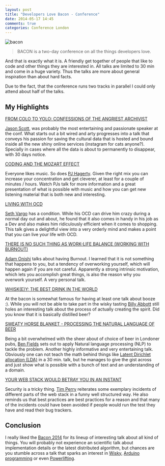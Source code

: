 ```yaml
---
layout: post
title: "Developers Love Bacon - Conference"
date: 2014-05-17 14:45
comments: true
categories: Conference London
---
```


![bacon](/images/bacon_2014.png)

  > BACON is a two-day conference on all the things developers love.

And that is exactly what it is. A friendly get together of people that like to code
and other things they are interested in.
All talks are limited to 30 min and come in a huge variety.
Thus the talks are more about general inspiration than about hard facts.

<!-- more -->

Due to the fact, that the conference runs two
tracks in parallel I could only attend about half of the talks.

## My Highlights

[FROM COLO TO YOLO: CONFESSIONS OF THE ANGRIEST ARCHIVIST](http://devslovebacon.com/conferences/bacon-2014/talks/from-colo-to-yolo-confessions-of-the-angriest-archivist)

[Jason Scott](http://ascii.textfiles.com/), 
was probably the most entertaining and passionate speaker at the conf.
What starts out a bit wired and arty progresses into a talk that conveys his passion 
for saving the cultural data that is hosted and bound inside all the new shiny
online services (instagram for cats anyone?).
Specially in cases where all the data is about to permanently to disappear, with
30 days notice.


[CODING AND THE MOZART EFFECT](http://devslovebacon.com/conferences/bacon-2014/talks/coding-and-the-mozart-effect)

Everyone likes music. So does [PJ Hagerty](@aspleenic).
Given the right mix you can increase your concentration and get cleverer, at least for a couple of
minutes / hours.
Watch PJs talk for more information and a great presentation of what is possible
with music and how you can get new listening material that is both new and
interesting.

[LIVING WITH OCD](http://devslovebacon.com/conferences/bacon-2014/talks/living-with-ocd)

[Seth Vargo](https://sethvargo.com) has a condition. While his OCD can drive him crazy during a normal day
out and about, he found that it also comes in handy in his job as a Dev and also
makes him ridiculously efficient when it comes to shopping.
This talk gives a delightful view into a very orderly mind and makes a point
that you can live your life with OCD.

[THERE IS NO SUCH THING AS WORK-LIFE BALANCE (WORKING WITH BURNOUT)](http://devslovebacon.com/conferences/bacon-2014/talks/there-is-no-such-thing-as-work-life-balance-working-with-burnout)

[Adam Onishi](http://adamonishi.com) talks about having Burnout.
I learned that it is not something that happens to you, but a tendency of overworking yourself,
which will happen again if you are not careful.
Apparently a strong intrinsic motivation, which lets you accomplish great things,
is also the reason why you overwork yourself.
A very personal talk.


[WHISK(E)Y: THE BEST DRINK IN THE WORLD](http://devslovebacon.com/conferences/bacon-2014/talks/whisk-e-y-the-best-drink-in-the-world)

At the bacon is somewhat famous for having at least one talk about booze :).
While you will not be able to take part in the wisky
tasting [Billy Abbott](http://www.billyabbott.co.uk/home/) still holes an interesting talk about the process of actually creating 
the spirit. Did you know that it is basically distilled beer?

[SWEATY HORSE BLANKET - PROCESSING THE NATURAL LANGUAGE OF BEER](http://devslovebacon.com/conferences/bacon-2014/talks/sweaty-horse-blanket-processing-the-natural-language-of-beer)

Being a bit overwhelmed with the sheer about of choice of beer in Londoner pubs,
[Ben Fields](http://benfields.net) sets out to apply Natural language processing (NLP) to tackle the problem.
Another highly informative and very entertaining talk.
Obviously one can not teach the math behind things like 
[Latent Dirichlet allocation (LDA)](http://en.wikipedia.org/wiki/Latent_Dirichlet_allocation)
in a 30 min. talk, but he manages to give the gist across and just show what is
possible with a bunch of text and an understanding of a domain.

[YOUR WEB STACK WOULD BETRAY YOU IN AN INSTANT](http://devslovebacon.com/conferences/bacon-2014/talks/your-web-stack-would-betray-you-in-an-instant)

Security is a tricky thing. [Tim Perry](https://github.com/pimterry) reiterates some exemplary incidents of
different parts of the web stack in a funny well structured way.
He also reminds us that best practices are best practices for a reason and that
many of the incidents could have been avoided if people would run the test they have
and read their bug trackers.

## Conclusion

I really liked the [Bacon 2014](http://devslovebacon.com/) for its lineup of 
interesting talk about all kind of things.
You will probably not experience an scientific talk about implementation details
or the latest distributed algorithm, but chances are you stumble across a talk
that sparks an interest in 
[Wisky](http://devslovebacon.com/conferences/bacon-2014/talks/whisk-e-y-the-best-drink-in-the-world), 
[Arduino programming](http://devslovebacon.com/conferences/bacon-2014/talks/the-joy-of-blink-dot-ino-shining-a-light-on-working-with-hardware)
or even 
[Powerlifting](http://devslovebacon.com/conferences/bacon-2014/talks/the-benefits-of-powerlifting-for-the-desk-bound-geek).
